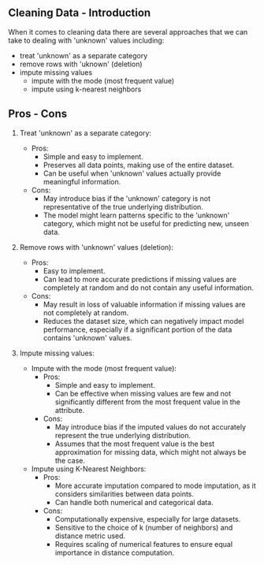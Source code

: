 ## Cleaning Data - Introduction

When it comes to cleaning data there are several approaches that we can take to dealing with 'unknown' values including:

- treat 'unknown' as a separate category
- remove rows with 'uknown' (deletion)
- impute missing values
  - impute with the mode (most frequent value)
  - impute using k-nearest neighbors

## Pros - Cons

1.  Treat 'unknown' as a separate category:

    - Pros:
      - Simple and easy to implement.
      - Preserves all data points, making use of the entire dataset.
      - Can be useful when 'unknown' values actually provide meaningful information.
    - Cons:
      - May introduce bias if the 'unknown' category is not representative of the true underlying distribution.
      - The model might learn patterns specific to the 'unknown' category, which might not be useful for predicting new, unseen data.

2.  Remove rows with 'unknown' values (deletion):

    - Pros:
      - Easy to implement.
      - Can lead to more accurate predictions if missing values are completely at random and do not contain any useful information.
    - Cons:
      - May result in loss of valuable information if missing values are not completely at random.
      - Reduces the dataset size, which can negatively impact model performance, especially if a significant portion of the data contains 'unknown' values.

3.  Impute missing values:
    - Impute with the mode (most frequent value):
      - Pros:
        - Simple and easy to implement.
        - Can be effective when missing values are few and not significantly different from the most frequent value in the attribute.
      - Cons:
        - May introduce bias if the imputed values do not accurately represent the true underlying distribution.
        - Assumes that the most frequent value is the best approximation for missing data, which might not always be the case.
    - Impute using K-Nearest Neighbors:
      - Pros:
        - More accurate imputation compared to mode imputation, as it considers similarities between data points.
        - Can handle both numerical and categorical data.
      - Cons:
        - Computationally expensive, especially for large datasets.
        - Sensitive to the choice of k (number of neighbors) and distance metric used.
        - Requires scaling of numerical features to ensure equal importance in distance computation.
